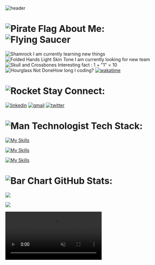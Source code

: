 <link rel="stylesheet" href="./app.css">

<div class="header-container">
  <img src="./img/Starry_night.jpg" alt="header" class="header-image"/>
</div>

# <img src="./img/Pirate_Flag.png" alt="Pirate Flag" class="img_size" /> About Me: <img src="./img/Flying_Saucer.png" alt="Flying Saucer" class="img_size" />

<div class="about-me">
  
  <img src="./img/Shamrock.webp" alt="Shamrock" class="img_size" /> I am currently learning new things<br>
  <img src="./img/Folded_Hands_Light_Skin_Tone.png" alt="Folded Hands Light Skin Tone" class="img_size" /> I am currently looking for new team<br>
  <img src="./img/Skull_and_Crossbones.png" alt="Skull and Crossbones" class="img_size" /> Interesting fact : 1 + "1" = 10 <br />
  <img src="./img/Hourglass_Not_Done.png" alt="Hourglass Not Done" class="img_size" />How long I coding? 
  [![wakatime](https://wakatime.com/badge/user/250f79db-0cf4-4f2f-9186-669897a7487e.svg)](https://wakatime.com/@250f79db-0cf4-4f2f-9186-669897a7487e)
</div>

# <img src="./img/Rocket.webp" alt="Rocket" class="img_size" /> Stay Connect:

<div class="stay-connected">
  
  [![linkedin](https://skillicons.dev/icons?i=linkedin&theme=dark)](http://linkedin.com/in/AliScripter)
  [![gmail](https://skillicons.dev/icons?i=gmail&theme=dark)](mailto:araz.hello@gmail.com)
  [![twitter](https://skillicons.dev/icons?i=twitter&theme=dark)](https://x.com/AliScripter?s=09)
</div>

# <img src="./img/Man_Technologist.webp" alt="Man Technologist" class="img_size" /> Tech Stack:

<div class="tech-stack">
  
  [![My Skills](https://skillicons.dev/icons?i=nuxt,vue,pinia,php,mysql,firebase,wordpress,typescript,javascript,&theme=dark)](#)

[![My Skills](https://skillicons.dev/icons?i=git,github,gitlab,npm,tailwind,bootstrap,sass,css,html,&theme=dark)](#)

[![My Skills](https://skillicons.dev/icons?i=linux,vscode,postman,&theme=dark)](#)

</div>

# <img src="./img/Bar_Chart.webp" alt="Bar Chart" class="img_size" /> GitHub Stats:

<div class="github-stats">

![](https://github-readme-stats.vercel.app/api?username=AliScripter&theme=transparent&hide_border=true&include_all_commits=true&count_private=true)

  <div class="top">

![](https://github-readme-stats.vercel.app/api/top-langs/?username=AliScripter&theme=transparent&hide_border=true&include_all_commits=true&count_private=true&layout=compact)

  </div>
</div>

<div class="video-container">
  <video id="customVideo" src="./img/file.mp4" autoplay loop muted></video>
</div>
